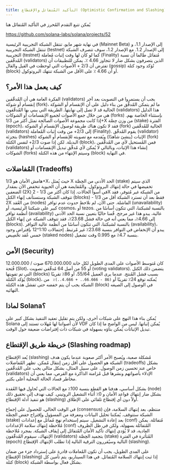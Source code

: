 ```yaml
---
title: التأكيد المُتفائل والإقتطاع (Optimistic Confirmation and Slashing)
---
```


يُمكن تتبع التقدم المُحرز في التأكيد المُتفائل هنا

https://github.com/solana-labs/solana/projects/52

في نهاية شهر مايو، تنتقل الشبكة التجريبية الرئيسية (Mainnet Beta) إلى الإصدار 1.1، و تنتقل الشبكة التجريبية (testnet) إلى الإصدار 1.2. مع الإصدار 1.2، سوف تتصرف الشبكة التجريبية (testnet) كما لو كان لها وقت إثبات مُعاملة (Finality) مُتفائل طالما أن نسبة المُدقّقين (validators) الذين يتصرفون بشكل ضار لا تتجاوز 4.66 ٪. يمكن للتطبيقات أن تفترض أن 2/3 + الأصوات التي لوحظت في القيل والقال (gossip) تُؤكد وجود كتلة (block) أو أن 4.66 ٪ على الأقل من الشبكة تنتهك البروتوكول.

## كيف يعمل هذا الأمر؟

الفكرة العامة هي أن المُدقّقين (validators) يجب أن يستمروا في التصويت بعد آخر إنقسام أو شوكة (fork)، ما لم يتمكن المُدقّق من بناء دليل على أن الإنقسام أو الشوكة الحالية قد لا تصل إلى نهايتها. الطريقة التي يبني بها المُدقّقون (validators) هذا الدليل هي من خلال جمع الأصوات لجميع الإنقسامات أو الشوكات (forks) بإستثناء الخاصة بهم. إذا كانت مجموعة الأصوات الصالحة تمثل أكثر من 1/3+X من وزن حِصَّة (stake) الفترة (epoch)، فقد لا تكون هناك طريقة لوصول الإنقسام أو الشوكة (fork) الحالية للمُدقّقين (validators) إلى 2/3+ من وقت إثبات المُعاملة (Finality). يقوم المُدقّق (validator) بتجزئة (hashes) الإثبات (ينشئ شاهدًا) ويُقدمه مع تصويته للإنقسام أو الشوكة (fork) البديلة. لكن إذا صوت 2/3+ لنفس الكتلة (block)، فمن المُستحيل لأي من المُدقّقين (validators) إنشاء هذا الإثبات، وبالتالي لا يُمكن لأي مُدقّق تبديل الإنقسامات أو الشوكات (forks) وسيتم الإنتهاء من هذه الكتلة (block) في النهاية.

## المُفاضلات (Tradeoffs)

هامش الأمان هو 1/3+X، حيث يُمثل X الحد الأدنى من الحِصَّة (stake) الذي سيتم تخفيضها في حالة إنتهاك البروتوكول. والمُقايضة هي أن الحيوية تنخفض الآن بمقدار الضعفين (2X) في أسوأ الحالات. إذا كان أكثر من 1/3 - 2X من الشبكة غير مُتوفر، فقد تتوقف الشبكة وستستأنف إنهاء الكتل (blocks) فقط بعد أن تسترد الشبكة أقل من 1/3 - 2X من العُقد (nodes) الفاشلة. حتى الآن، لم نلاحظ حدوث عدم توافر (unavailability) كبير على شبكتنا الرئيسية، أو cosmos، أو tezos. بالنسبة لشبكتنا، التي تتكون أساسًا من أنظمة توافر (availability) عالية، يبدو هذا غير مرجح. قُمنا حاليًا بتعيين نسبة الحد الأدنى إلى 4.66٪، مما يعني أنه في حالة فشل 23.68٪، فقد تتوقف الشبكة عن إنهاء الكتل (blocks). بالنسبة لشبكتنا، التي تتكون أساسًا من أنظمة عالية التوافر (availability)، يبدو أن الإنخفاض في التوافر بنسبة 23.68٪ غير مُرتبط. إحتمالات 1:10^12 بإفتراض وجود خمس عُقد تحْصِيص (staked nodes) بنسبة 4.7٪ مع 0.995 وقت تشغيل.

## الأمن (Security)

كان مُتوسط الأصوات على المدى الطويل لكل خانة 670.000.000 صوت / 12.000.000 فُتحة (Slot)، أو 55 من أصل 64 مُدقّقي تصويت (voting validators). يتضمن ذلك الكتل التي تم تفويتها (blocks) بسبب فشل المُنتج. عندما يرى العميل 55/64، أو 86٪ تقريبًا يُؤكد الكتلة (block)، يُمكنه توقع 24٪ تقريبًا أو `(86 - 66.666.. + 4.666..)٪ ` من الشبكة يجب أن يتم خفضه حتى تفشل هذه الكتلة (block) في الوصول إلى الصيغه النهائيه.

## لماذا Solana؟

يُمكن بناء هذا النهج على شبكات أخرى، ولكن يتم تقليل تعقيد التنفيذ بشكل كبير على Solana لأن أصواتنا لها مُهلات تستند إلى VDF يُمكن إثباتها. ليس من الواضح ما إذا كان تبديل الإثباتات يُمكن بناؤه بسهولة في شبكات ذات إفتراضات ضعيفة حول الوقت.

## خريطة طريق الإقتطاع (Slashing roadmap)

يُعد الإقتطاع (slashing) مُشكلة صعبة، ويُصبح الأمر أكثر صعوبة عندما يكون هدف الشبكة هو الحصول على أقل زمن إنتقال مُمكن. تظهر المُفاضلات (tradeoffs) بشكل خاص عند تحسين زمن الوصول. على سبيل المثال، بشكل مثالي يجب على المُدقّقين (validators) الإدلاء بأصواتهم ونشرها قبل مُزامنة الذاكرة مع القرص، مما يعني أن مخاطر فساد الحالة المحلية أعلى بكثير.

بشكل أساسي، هدفنا هو القطع بنسبة 100٪ مع الحالات التي تُحاول فيها العُقدة (node) بشكل ضار إنتهاك قواعد الأمان و 0٪ أثناء التشغيل الروتيني. كيف نهدف إلى تحقيق ذلك هو تنفيذ أدلة الإقتطاع (slashing) أولاً دون أي إقتطاع تلقائي على الإطلاق.

في الوقت الحالي، للحصول على إجماع (consensus) منتظم، بعد إنتهاك السلامة، فإن الشبكة ستتوقف. يُمكننا تحليل البيانات ومعرفة من المسؤول وإقتراح خفض الحِصَّة (stake) بعد إعادة التشغيل. سيتم إستخدام نهج مُماثل مع إعدادات (conf) مُتفائلة. يمكن مُلاحظة إنتهاك سلامة الإعدادات (conf) المُتفائلة بسهولة، ولكن في ظل الظروف العادية، قد لا يُؤدي إنتهاك تأكيد الأمان المُتفائل إلى إيقاف الشبكة. بمجرد مُلاحظة الإنتهاك، سيقوم المُدقّقون (validators) بتجميد الحِصَّة (stake) المُتأثرة في الفترة (epoch) التالية وسيُقررون الترقية التالية إذا تطلب الإنتهاك الإقتطاع (slashing).

على المدى الطويل، يجب أن تكون المُعاملات قادرة على إسترداد جزء من ضمان الإقتطاع (slashing) إذا ثبت إنتهاك السلامة المُتفائل. في هذا السيناريو، يتم تأمين كل كتلة (block) بشكل فعال بواسطة الشبكة.
